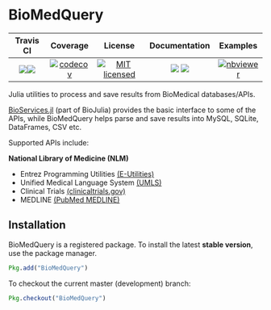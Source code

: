 <!--
@Author: isa
@Date:   2016-05-13T16:37:00-04:00
@Last modified by:   isa
@Last modified time: 2016-05-19T16:12:10-04:00
-->



# BioMedQuery


| Travis CI | Coverage | License | Documentation| Examples|
|:-----------:|:----------:|:---------:|:--------------:|:--------------:|
| [![](https://badges.herokuapp.com/travis/bcbi/BioMedQuery.jl?branch=master&env=GROUP=Test&label=Tests)](https://travis-ci.org/bcbi/BioMedQuery.jl)[![](https://badges.herokuapp.com/travis/bcbi/BioMedQuery.jl?branch=master&env=GROUP=Examples&label=Examples)](https://travis-ci.org/bcbi/BioMedQuery.jl)| [![codecov](https://codecov.io/gh/bcbi/BioMedQuery.jl/branch/master/graph/badge.svg)](https://codecov.io/gh/bcbi/BioMedQuery.jl)|[![MIT licensed](https://img.shields.io/badge/license-MIT-blue.svg)](https://raw.githubusercontent.com/bcbi/BioMedQuery.jl/master/LICENSE.md) | [![](https://img.shields.io/badge/docs-stable-blue.svg)](https://bcbi.github.io/BioMedQuery.jl/stable) [![](https://img.shields.io/badge/docs-latest-blue.svg)](https://bcbi.github.io/BioMedQuery.jl/latest) | [![nbviewer](https://img.shields.io/badge/jupyter_notebooks-nbviewer-orange.svg)](http://nbviewer.jupyter.org/github/bcbi/BioMedQuery.jl/tree/master/docs/src/notebooks/)


Julia utilities to process and save results from BioMedical databases/APIs.

[BioServices.jl](https://github.com/BioJulia/BioServices.jl) (part of BioJulia) provides the basic interface to some of the APIs, while BioMedQuery helps parse and save results into MySQL, SQLite, DataFrames, CSV etc.

Supported APIs include:

**National Library of Medicine (NLM)**

* Entrez Programming Utilities [(E-Utilities)](http://www.ncbi.nlm.nih.gov/books/NBK25501/)
* Unified Medical Language System [(UMLS)](https://uts.nlm.nih.gov//license.html)
* Clinical Trials [(clinicaltrials.gov)](https://clinicaltrials.gov/)
* MEDLINE [(PubMed MEDLINE)](https://www.nlm.nih.gov/databases/download/pubmed_medline.html)


## Installation

BioMedQuery is a registered package. To install the latest **stable version**, use the package manager.

```julia
Pkg.add("BioMedQuery")
```

To checkout the current master (development) branch:

```julia
Pkg.checkout("BioMedQuery")
```


